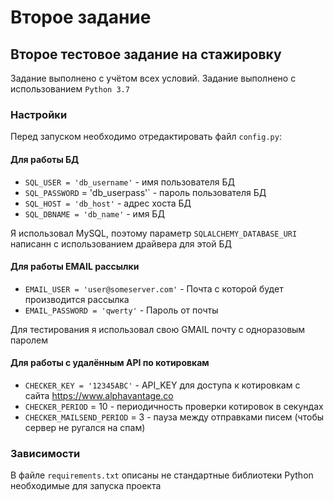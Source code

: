 # Второе задание
## Второе тестовое задание на стажировку

Задание выполнено с учётом всех условий. Задание выполнено с использованием `Python 3.7`

### Настройки
Перед запуском необходимо отредактировать файл `config.py`:

#### Для работы БД

- `SQL_USER = 'db_username'` - имя пользователя БД
- `SQL_PASSWORD` = 'db_userpass'` - пароль пользователя БД
- `SQL_HOST = 'db_host'` - адрес хоста БД
- `SQL_DBNAME = 'db_name'` - имя БД

Я использовал MySQL, поэтому параметр `SQLALCHEMY_DATABASE_URI` написанн с использованием драйвера для этой БД

#### Для работы EMAIL рассылки

- `EMAIL_USER = 'user@someserver.com'` - Почта с которой будет производится рассылка
- `EMAIL_PASSWORD = 'qwerty'` - Пароль от почты

Для тестирования я использовал свою GMAIL почту с одноразовым паролем

#### Для работы с удалённым API по котировкам

- `CHECKER_KEY = '12345ABC'` - API_KEY для доступа к котировкам с сайта https://www.alphavantage.co
- `CHECKER_PERIOD` = 10 - периодичность проверки котировок в секундах
- `CHECKER_MAILSEND_PERIOD` = 3 - пауза между отправками писем (чтобы сервер не ругался на спам)

### Зависимости
В файле `requirements.txt` описаны не стандартные библиотеки Python необходимые для запуска проекта